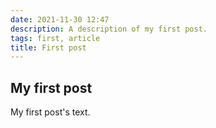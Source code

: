 ```yaml
---
date: 2021-11-30 12:47
description: A description of my first post.
tags: first, article
title: First post
---
```

## My first post

My first post's text.
